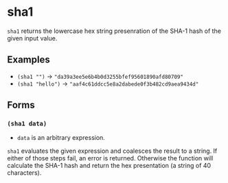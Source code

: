 # sha1

`sha1` returns the lowercase hex string presenration of the SHA-1 hash of the
given input value.

## Examples

* `(sha1 "")` -> `"da39a3ee5e6b4b0d3255bfef95601890afd80709"`
* `(sha1 "hello")` -> `"aaf4c61ddcc5e8a2dabede0f3b482cd9aea9434d"`

## Forms

### `(sha1 data)`

* `data` is an arbitrary expression.

`sha1` evaluates the given expression and coalesces the result to a
string. If either of those steps fail, an error is returned. Otherwise the
function will calculate the SHA-1 hash and return the hex presentation (a string
of 40 characters).
